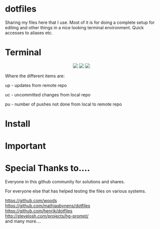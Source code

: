 dotfiles
========

Sharing my files here that I use. Most of it is for doing a complete setup for editing and other things
in a nice looking terminal environment. Quick accesses to aliases etc.

Terminal
========

<div style="text-align: center;">
<img src="http://somnium.romer.se/images/terminal2.png">

<img src="http://somnium.romer.se/images/terminal3.png">

<img src="http://somnium.romer.se/images/terminal.png">
</div>

Where the different items are:

up - updates from remote repo

uc - uncommitted changes from local repo

pu - number of pushes not done from local to remote repo

Install
========

Important
========

Special Thanks to....
========

Everyone in this github community for solutions and shares.

For everyone else that has helped testing the files on various systems.

https://github.com/woods<br />
https://github.com/mathiasbynens/dotfiles<br />
https://github.com/henrik/dotfiles<br />
http://stevelosh.com/projects/hg-prompt/<br />
and many more....
